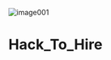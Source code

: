![image001](https://github.com/user-attachments/assets/0e693e4c-90ac-4783-845c-e1915f363460)

# Hack_To_Hire
